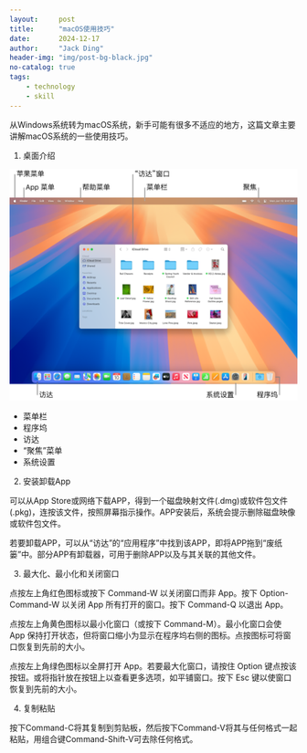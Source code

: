 ```yaml
---
layout:     post
title:      "macOS使用技巧"
date:       2024-12-17
author:     "Jack Ding"
header-img: "img/post-bg-black.jpg"
no-catalog: true
tags:
    - technology
    - skill
---
```


从Windows系统转为macOS系统，新手可能有很多不适应的地方，这篇文章主要讲解macOS系统的一些使用技巧。

1. 桌面介绍

![Mac桌面](/img/in-post/post-macOS.jpg)

- 菜单栏
- 程序坞
- 访达
- “聚焦”菜单
- 系统设置

2. 安装卸载App

可以从App Store或网络下载APP，得到一个磁盘映射文件(.dmg)或软件包文件(.pkg)，连按该文件，按照屏幕指示操作。APP安装后，系统会提示删除磁盘映像或软件包文件。

若要卸载APP，可以从“访达”的“应用程序”中找到该APP，即将APP拖到“废纸篓”中。部分APP有卸载器，可用于删除APP以及与其关联的其他文件。

3. 最大化、最小化和关闭窗口

点按左上角红色图标或按下 Command-W 以关闭窗口而非 App。按下 Option-Command-W 以关闭 App 所有打开的窗口。按下 Command-Q 以退出 App。

点按左上角黄色图标以最小化窗口（或按下 Command-M）。最小化窗口会使 App 保持打开状态，但将窗口缩小为显示在程序坞右侧的图标。点按图标可将窗口恢复到先前的大小。

点按左上角绿色图标以全屏打开 App。若要最大化窗口，请按住 Option 键点按该按钮。或将指针放在按钮上以查看更多选项，如平铺窗口。按下 Esc 键以使窗口恢复到先前的大小。

4. 复制粘贴

按下Command-C将其复制到剪贴板，然后按下Command-V将其与任何格式一起粘贴，用组合键Command-Shift-V可去除任何格式。


